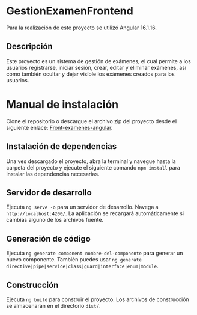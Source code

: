 # GestionExamenFrontend

Para la realización de este proyecto se utilizó Angular 16.1.16.

## Descripción

Este proyecto es un sistema de gestión de exámenes, el cual permite a los usuarios registrarse, iniciar sesión, crear, editar y eliminar exámenes, así como también ocultar y dejar visible los exámenes creados para los usuarios.

# Manual de instalación

Clone el repositorio o descargue el archivo zip del proyecto desde el siguiente enlace: [Front-examenes-angular](https://github.com/BETTMOSH/front-examenes-angular18).

## Instalación de dependencias

Una ves descargado el proyecto, abra la terminal y navegue hasta la carpeta del proyecto y ejecute el siguiente comando `npm install` para instalar las dependencias necesarias.

## Servidor de desarrollo

Ejecuta `ng serve -o` para un servidor de desarrollo. Navega a `http://localhost:4200/`. La aplicación se recargará automáticamente si cambias alguno de los archivos fuente.

## Generación de código

Ejecuta `ng generate component nombre-del-componente` para generar un nuevo componente. También puedes usar `ng generate directive|pipe|service|class|guard|interface|enum|module`.

## Construcción

Ejecuta `ng build` para construir el proyecto. Los archivos de construcción se almacenarán en el directorio `dist/`.


